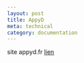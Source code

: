 ```yaml
---
layout: post
title: AppyD
meta: technical
category: documentation
---
```

site appyd.fr
[lien](Syntaxe.md)